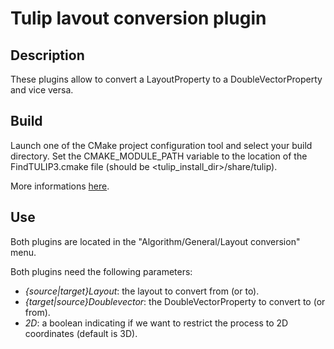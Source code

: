 # Tulip lavout conversion plugin

## Description

These plugins allow to convert a LayoutProperty to a DoubleVectorProperty and vice versa.

## Build

Launch one of the CMake project configuration tool and select your build directory. Set the CMAKE_MODULE_PATH variable to the location of the FindTULIP3.cmake file (should be &lt;tulip_install_dir&gt;/share/tulip).

More informations [here](http://tulip.labri.fr/TulipDrupal/?q=node/1481).

## Use

Both plugins are located in the "Algorithm/General/Layout conversion" menu.

Both plugins need the following parameters:

 * _{source|target}Layout_: the layout to convert from (or to).
 * _{target|source}Doublevector_: the DoubleVectorProperty to convert to (or from).
 * _2D_: a boolean indicating if we want to restrict the process to 2D coordinates (default is 3D).
